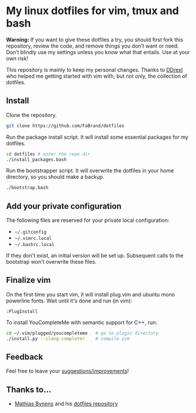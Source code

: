 # My linux dotfiles for vim, tmux and bash

**Warning:** If you want to give these dotfiles a try, you should first fork
this repository, review the code, and remove things you don’t want or need.
Don’t blindly use my settings unless you know what that entails. Use at your
own risk!

This repository is mainly to keep my personal changes.
Thanks to [DDrexl](https://github.com/ddrexl) who helped me getting started with vim
with, but not only, the collection of dotfiles.

## Install

Clone the repository.
```bash
git clone https://github.com/FaBrand/dotfiles
```

Run the package install script. It will install some essential packages for my
dotfiles.
```bash
cd dotfiles # enter the repo dir
./install_packages.bash
```

Run the bootstrapper script. It will overwrite the dotfiles in your home
directory, so you should make a backup.
```bash
./bootstrap.bash
```

## Add your private configuration

The following files are reserved for your private local configuration:
 - `~/.gitconfig`
 - `~/.vimrc.local`
 - `~/.bashrc.local`

If they don't exist, an initial version will be set up.
Subsequent calls to the bootstrap won't overwrite these files.

## Finalize vim

On the first time you start vim, it will install plug.vim and ubuntu mono powerline fonts.
Wait until it's done and run (in vim):
```vim
:PlugInstall
```

To install YouCompleteMe with semantic support for C++, run:
```bash
cd ~/.vim/plugged/youcompleteme   # go to plugin directory
./install.py --clang-completer    # compile ycm
```

## Feedback

Feel free to leave your [suggestions/improvements](https://github.com/FaBrand/dotfiles/issues)!

## Thanks to…

* [Mathias Bynens](https://mathiasbynens.be/) and his [dotfiles repository](https://github.com/mathiasbynens/dotfiles)
